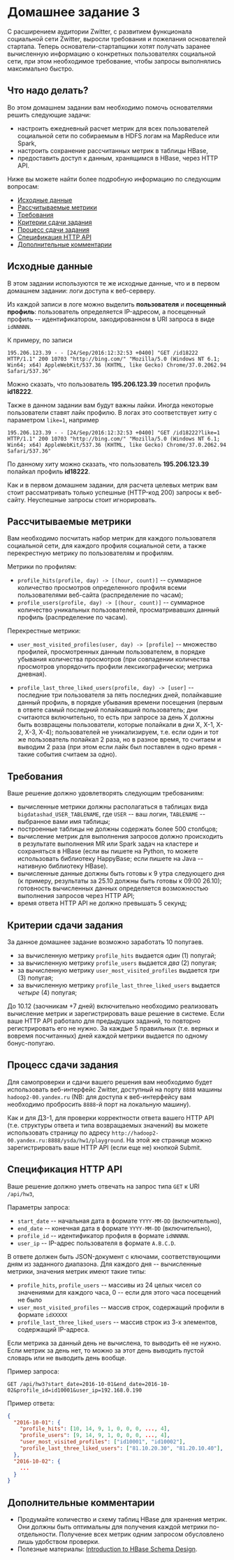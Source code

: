 # Домашнее задание 3

С расширением аудитории Zwitter, с развитием функционала социальной сети Zwitter, выросли требования и пожелания
основателей стартапа. Теперь основатели-стартапщики хотят получать заранее вычисленную информацию о конкретных
пользователях социальной сети, при этом необходимое требование, чтобы запросы выполнялись максимально быстро.

## Что надо делать?

Во этом домашнем задании вам необходимо помочь основателями решить следующие задачи:

  * настроить ежедневный расчет метрик для всех пользователей социальной сети по собираемым в HDFS логам на MapReduce или Spark,
  * настроить сохранение рассчитанных метрик в таблицы HBase,
  * предоставить доступ к данным, хранящимся в HBase, через HTTP API.

Ниже вы можете найти более подробную информацию по следующим вопросам:

  * [Исходные данные](#Исходные-данные)
  * [Рассчитываемые метрики](#Рассчитываемые-метрики)
  * [Требования](#Требования)
  * [Критерии сдачи задания](#Критерии-сдачи-задания)
  * [Процесс сдачи задания](#Процесс-сдачи-задания)
  * [Спецификация HTTP API](#Спецификация-http-api)
  * [Дополнительные комментарии](#Дополнительные-комментарии)


## Исходные данные

В этом задании используются те же исходные данные, что и в первом домашнем задании: логи доступа к веб-серверу.

Из каждой записи в логе можно выделить **пользователя** и **посещенный профиль**: пользователь определяется IP-адресом, а посещенный профиль -- идентификатором, закодированном в URI запроса в виде `idNNNNN`.

К примеру, по записи

```
195.206.123.39 - - [24/Sep/2016:12:32:53 +0400] "GET /id18222 HTTP/1.1" 200 10703 "http://bing.com/" "Mozilla/5.0 (Windows NT 6.1; Win64; x64) AppleWebKit/537.36 (KHTML, like Gecko) Chrome/37.0.2062.94 Safari/537.36"
```

Можно сказать, что пользователь **195.206.123.39** посетил профиль **id18222**.

Также в данном задании вам будут важны лайки. Иногда некоторые пользователи ставят лайк профилю. В логах это соответствует хиту с параметром `like=1`, например

```
195.206.123.39 - - [24/Sep/2016:12:32:53 +0400] "GET /id18222?like=1 HTTP/1.1" 200 10703 "http://bing.com/" "Mozilla/5.0 (Windows NT 6.1; Win64; x64) AppleWebKit/537.36 (KHTML, like Gecko) Chrome/37.0.2062.94 Safari/537.36"
```

По данному хиту можно сказать, что пользователь **195.206.123.39** полайкал профиль **id18222**.

Как и в первом домашнем задании, для расчета целевых метрик вам стоит рассматривать только успешные (HTTP-код 200)
запросы к веб-сайту. Неуспешные запросы стоит игнорировать.

## Рассчитываемые метрики

Вам необходимо посчитать набор метрик для каждого пользователя социальной сети, для каждого профиля социальной сети,
а также перекрестную метрику по пользователям и профилям.

Метрики по профилям:

 * `profile_hits(profile, day) -> [(hour, count)]` -- суммарное количество просмотров определенного профиля всеми пользователями веб-сайта (распределение по часам);
 * `profile_users(profile, day) -> [(hour, count)]` -- суммарное количество уникальных пользователей, просматривавших данный профиль (распределение по часам).

Перекрестные метрики:

 * `user_most_visited_profiles(user, day) -> [profile]` -- множество профилей, просмотренных данным пользователем, в порядке убывания количества просмотров (при совпадении количества просмотров упорядочить профили лексикографически; метрика дневная).

 * `profile_last_three_liked_users(profile, day) -> [user]` -- последние три пользователя за пять последних дней, полайкавшие данный профиль, в порядке убывания времени посещения (первым в ответе самый последний полайкавший пользователь; дни считаются включительно, то есть при запросе за день X должны быть возвращены пользователи, которые полайкали в дни X, X-1, X-2, X-3, X-4); пользователей не уникализируем, т.е. если один и тот же пользователь полайкал 2 раза, но в разное время, то считаем и выводим 2 раза (при этом если лайк был поставлен в одно время - такие события считаем за одно).

## Требования

Ваше решение должно удовлетворять следующим требованиям:

  * вычисленные метрики должны располагаться в таблицах вида `bigdatashad_USER_TABLENAME`, где `USER` -- ваш логин, `TABLENAME` -- выбранное вами имя таблицы;
  * построенные таблицы не должны содержать более 500 столбцов;
  * вычисление метрик для выполнения запросов должно происходить в результате выполнения MR или Spark задач на кластере и сохраняться в HBase
    (если вы пишете на Python, то можете использовать библиотеку HappyBase; если пишете на Java -- нативную библиотеку HBase).
  * вычисленные данные должны быть готовы к 9 утра следующего дня (к примеру, результаты за 25.10
    должны быть готовы к 09:00 26.10); готовность вычисленных данных определяется возможностью выполнения запросов через HTTP API;
  * время ответа HTTP API не должно превышать 5 секунд;

## Критерии сдачи задания

За данное домашнее задание возможно заработать 10 попугаев.

  * за вычисленную метрику `profile_hits` выдается *один* (1) попугай;
  * за вычисленную метрику `profile_users` выдается *два* (2) попугая;
  * за вычисленную метрику `user_most_visited_profiles` выдается *три* (3) попугая;
  * за вычисленную метрику `profile_last_three_liked_users` выдается *четыре* (4) попугая;

До 10.12 (заочникам +7 дней) включительно необходимо реализовать вычисление метрик и зарегистрировать ваше решение в системе. Если ваше HTTP API работало для предыдущих заданий, то повторно регистрировать его не нужно. За каждые 5 правильных (т.е. верных и вовремя посчитанных) дней каждой метрики выдается по одному бонус-попугаю.

## Процесс сдачи задания

Для самопроверки и сдачи вашего решения вам необходимо будет использовать веб-интерфейс Zwitter,
доступный на порту `8888` машины `hadoop2-00.yandex.ru` (NB: для доступа к веб-интерфейсу
вам необходимо пробросить `8888`-й порт на локальную машину).

Как и для ДЗ-1, для проверки корректности ответа вашего HTTP API (т.е. структуры ответа и типа возвращаемых значений)
вы можете использовать страницу по адресу `http://hadoop2-00.yandex.ru:8888/ysda/hw1/playground`.
На этой же странице можно зарегистрировать ваше HTTP API (если еще не) кнопкой Submit.

## Спецификация HTTP API

Ваше решение должно уметь отвечать на запрос типа `GET` к URI `/api/hw3`,

Параметры запроса:

  * `start_date` -- начальная дата в формате `YYYY-MM-DD` (включительно),
  * `end_date` -- конечная дата в формате `YYYY-MM-DD` (включительно),
  * `profile_id` -- идентификатор профиля в формате `idNNNNN`.
  * `user_ip` -- IP-адрес пользователя в формате `A.B.C.D`.

В ответе должен быть JSON-документ с ключами, соответствующими дням из заданного диапазона.
Для каждого дня -- вычисленные метрики, значения метрик имеют такие типы:

  * `profile_hits`, `profile_users` -- массивы из 24 целых чисел со значениями для каждого часа, 0 -- если для этого часа посещений не было
  * `user_most_visited_profiles` -- массив строк, содержащий профили в формате `idXXXXX`
  * `profile_last_three_liked_users` -- массив строк из 3-х элементов, содержащий IP-адреса.

Если метрика за данный день не вычислена, то выводить её не нужно. Если метрик за день нет,
то можно за этот день выводить пустой словарь или не выводить день вообще.

Пример запроса:

```
GET /api/hw3?start_date=2016-10-01&end_date=2016-10-02&profile_id=id10001&user_ip=192.168.0.190
```

Пример ответа:

```json
{
  "2016-10-01": {
    "profile_hits": [10, 14, 9, 1, 0, 0, 0, ..., 4],
    "profile_users": [9, 14, 9, 1, 0, 0, 0, ..., 4],
    "user_most_visited_profiles": ["id10001", "id10002"],
    "profile_last_three_liked_users": ["81.10.20.30", "81.20.10.40"],
  },
  "2016-10-02": {
    ...
  }
}
```

## Дополнительные комментарии

  * Продумайте количество и схему таблиц HBase для хранения метрик. Они должны быть оптимальны
для получения каждой метрики по-отдельности. Получение всех метрик одним запросом обусловлено лишь удобством проверки.
  * Полезные материалы: [Introduction to HBase Schema Design](http://0b4af6cdc2f0c5998459-c0245c5c937c5dedcca3f1764ecc9b2f.r43.cf2.rackcdn.com/9353-login1210_khurana.pdf).
